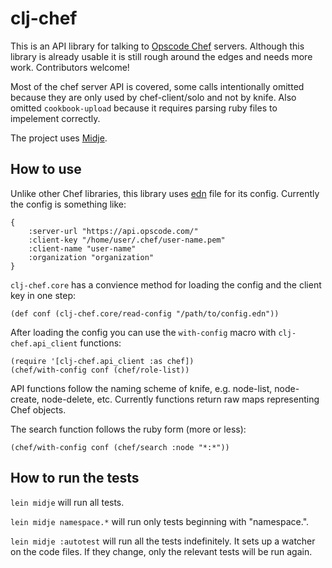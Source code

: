 # clj-chef

This is an API library for talking to [Opscode Chef](http://www.opscode.com/chef/) servers.
Although this library is already usable it is still rough around the edges and needs more work. Contributors welcome!

Most of the chef server API is covered, some calls intentionally omitted because they are only used by chef-client/solo and not by knife. Also omitted `cookbook-upload` because it requires parsing ruby files to impelement correctly.

The project uses [Midje](https://github.com/marick/Midje/).

## How to use
Unlike other Chef libraries, this library uses [edn](https://github.com/edn-format/edn) file for its config.
Currently the config is something like:

	{
		:server-url "https://api.opscode.com/"
		:client-key "/home/user/.chef/user-name.pem"
		:client-name "user-name"
		:organization "organization"
	}

`clj-chef.core` has a convience method for loading the config and the client key in one step:

	(def conf (clj-chef.core/read-config "/path/to/config.edn"))

After loading the config you can use the `with-config` macro with `clj-chef.api_client` functions:

	(require '[clj-chef.api_client :as chef])
	(chef/with-config conf (chef/role-list))

API functions follow the naming scheme of knife, e.g. node-list, node-create, node-delete, etc.
Currently functions return raw maps representing Chef objects.

The search function follows the ruby form (more or less):

	(chef/with-config conf (chef/search :node "*:*"))

## How to run the tests

`lein midje` will run all tests.

`lein midje namespace.*` will run only tests beginning with "namespace.".

`lein midje :autotest` will run all the tests indefinitely. It sets up a
watcher on the code files. If they change, only the relevant tests will be
run again.
